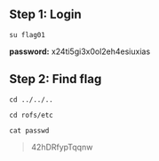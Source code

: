 ## Step 1: Login
`su flag01`

**password:** x24ti5gi3x0ol2eh4esiuxias

## Step 2: Find flag

`cd ../../..`

`cd rofs/etc`

`cat passwd`
> 42hDRfypTqqnw

